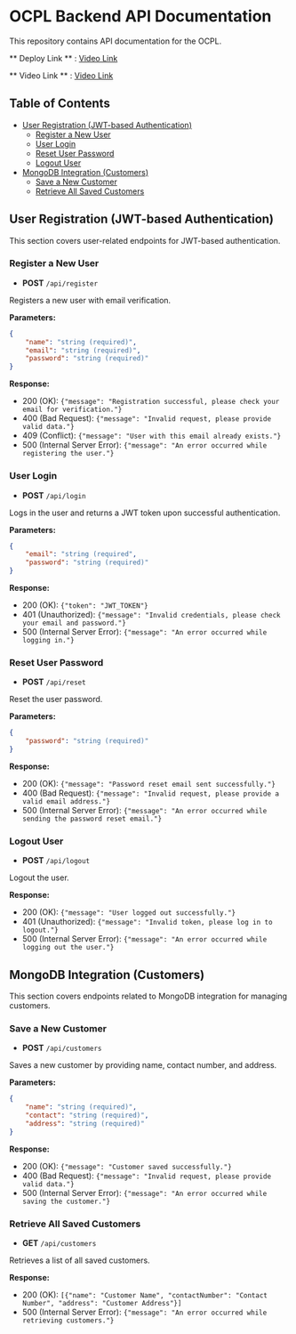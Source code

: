 # OCPL Backend API Documentation

This repository contains API documentation for the OCPL.


** Deploy Link ** : <a href="https://ocpl.onrender.com">Video Link</a>

** Video Link ** : <a href="https://drive.google.com/file/d/1OpcC2kIxl_-eHCUhJKO00QFg3U5eN9Re/view?usp=sharing">Video Link</a>

## Table of Contents

- [User Registration (JWT-based Authentication)](#user-registration-jwt-based-authentication)
  - [Register a New User](#register-a-new-user)
  - [User Login](#user-login)
  - [Reset User Password](#reset-user-password)
  - [Logout User](#logout-user)
- [MongoDB Integration (Customers)](#mongodb-integration-customers)
  - [Save a New Customer](#save-a-new-customer)
  - [Retrieve All Saved Customers](#retrieve-all-saved-customers)

## User Registration (JWT-based Authentication)

This section covers user-related endpoints for JWT-based authentication.

### Register a New User

- **POST** `/api/register`

Registers a new user with email verification.

**Parameters:**

```json
{
    "name": "string (required)",
    "email": "string (required)",
    "password": "string (required)"
}
```

**Response:**

- 200 (OK): `{"message": "Registration successful, please check your email for verification."}`
- 400 (Bad Request): `{"message": "Invalid request, please provide valid data."}`
- 409 (Conflict): `{"message": "User with this email already exists."}`
- 500 (Internal Server Error): `{"message": "An error occurred while registering the user."}`

### User Login

- **POST** `/api/login`

Logs in the user and returns a JWT token upon successful authentication.

**Parameters:**

```json
{
    "email": "string (required",
    "password": "string (required)"
}
```

**Response:**

- 200 (OK): `{"token": "JWT_TOKEN"}`
- 401 (Unauthorized): `{"message": "Invalid credentials, please check your email and password."}`
- 500 (Internal Server Error): `{"message": "An error occurred while logging in."}`

### Reset User Password

- **POST** `/api/reset`


Reset the user password.

**Parameters:**

```json
{
    "password": "string (required)"
}
```

**Response:**

- 200 (OK): `{"message": "Password reset email sent successfully."}`
- 400 (Bad Request): `{"message": "Invalid request, please provide a valid email address."}`
- 500 (Internal Server Error): `{"message": "An error occurred while sending the password reset email."}`

### Logout User

- **POST** `/api/logout`

Logout the user.

**Response:**

- 200 (OK): `{"message": "User logged out successfully."}`
- 401 (Unauthorized): `{"message": "Invalid token, please log in to logout."}`
- 500 (Internal Server Error): `{"message": "An error occurred while logging out the user."}`

## MongoDB Integration (Customers)

This section covers endpoints related to MongoDB integration for managing customers.

### Save a New Customer

- **POST** `/api/customers`

Saves a new customer by providing name, contact number, and address.

**Parameters:**

```json
{
    "name": "string (required)",
    "contact": "string (required)",
    "address": "string (required)"
}
```

**Response:**

- 200 (OK): `{"message": "Customer saved successfully."}`
- 400 (Bad Request): `{"message": "Invalid request, please provide valid data."}`
- 500 (Internal Server Error): `{"message": "An error occurred while saving the customer."}`

### Retrieve All Saved Customers

- **GET** `/api/customers`

Retrieves a list of all saved customers.

**Response:**

- 200 (OK): `[{"name": "Customer Name", "contactNumber": "Contact Number", "address": "Customer Address"}]`
- 500 (Internal Server Error): `{"message": "An error occurred while retrieving customers."}`


